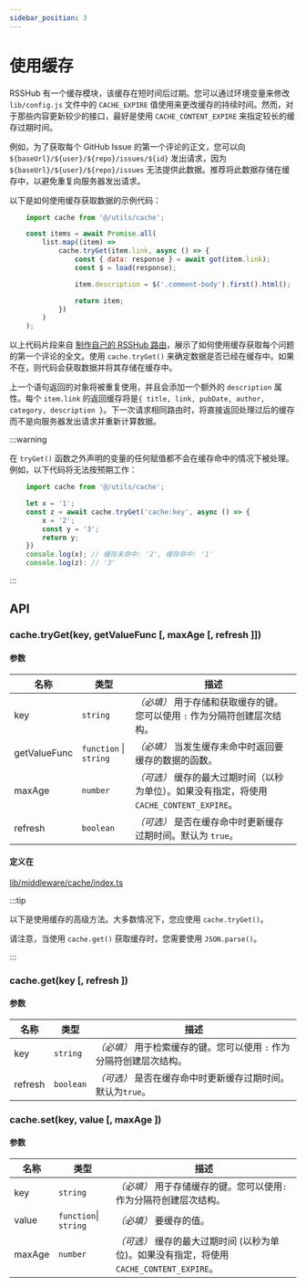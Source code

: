 ```yaml
---
sidebar_position: 3
---
```


# 使用缓存

RSSHub 有一个缓存模块，该缓存在短时间后过期。您可以通过环境变量来修改 `lib/config.js` 文件中的 `CACHE_EXPIRE` 值使用来更改缓存的持续时间。然而，对于那些内容更新较少的接口，最好是使用 `CACHE_CONTENT_EXPIRE` 来指定较长的缓存过期时间。

例如，为了获取每个 GitHub Issue 的第一个评论的正文，您可以向 `${baseUrl}/${user}/${repo}/issues/${id}` 发出请求，因为 `${baseUrl}/${user}/${repo}/issues` 无法提供此数据。推荐将此数据存储在缓存中，以避免重复向服务器发出请求。

以下是如何使用缓存获取数据的示例代码：

```js
    import cache from '@/utils/cache';

    const items = await Promise.all(
        list.map((item) =>
            cache.tryGet(item.link, async () => {
                const { data: response } = await got(item.link);
                const $ = load(response);

                item.description = $('.comment-body').first().html();

                return item;
            })
        )
    );
```

以上代码片段来自 [制作自己的 RSSHub 路由](/zh/joinus/new-rss/start-code)，展示了如何使用缓存获取每个问题的第一个评论的全文。使用 `cache.tryGet()` 来确定数据是否已经在缓存中。如果不在，则代码会获取数据并将其存储在缓存中。

上一个语句返回的对象将被重复使用，并且会添加一个额外的 `description` 属性。每个 `item.link` 的返回缓存将是`{ title, link, pubDate, author, category, description }`。下一次请求相同路由时，将直接返回处理过后的缓存而不是向服务器发出请求并重新计算数据。

:::warning

在 `tryGet()` 函数之外声明的变量的任何赋值都不会在缓存命中的情况下被处理。例如，以下代码将无法按预期工作：

```js
    import cache from '@/utils/cache';

    let x = '1';
    const z = await cache.tryGet('cache:key', async () => {
        x = '2';
        const y = '3';
        return y;
    })
    console.log(x); // 缓存未命中: '2', 缓存命中: '1'
    console.log(z): // '3'
```

:::

## API

### cache.tryGet(key, getValueFunc \[, maxAge \[, refresh ]])

#### 参数

| 名称         | 类型                   | 描述                                                                                       |
| ------------ | ---------------------- | ------------------------------------------------------------------------------------------ |
| key          | `string`               | *（必填）* 用于存储和获取缓存的键。您可以使用 `:` 作为分隔符创建层次结构。                 |
| getValueFunc | `function` \| `string` | *（必填）* 当发生缓存未命中时返回要缓存的数据的函数。                                      |
| maxAge       | `number`               | *（可选）* 缓存的最大过期时间（以秒为单位）。如果没有指定，将使用 `CACHE_CONTENT_EXPIRE`。 |
| refresh      | `boolean`              | *（可选）* 是否在缓存命中时更新缓存过期时间。默认为 `true`。                               |

#### 定义在

[lib/middleware/cache/index.ts](https://github.com/DIYgod/RSSHub/blob/master/lib/middleware/cache/index.ts#L58)

:::tip

以下是使用缓存的高级方法。大多数情况下，您应使用 `cache.tryGet()`。

请注意，当使用 `cache.get()` 获取缓存时，您需要使用 `JSON.parse()`。

:::

### cache.get(key \[, refresh ])

#### 参数

| 名称    | 类型      | 描述                                                                 |
| ------- | --------- | -------------------------------------------------------------------- |
| key     | `string`  | *（必填）* 用于检索缓存的键。您可以使用 `:` 作为分隔符创建层次结构。 |
| refresh | `boolean` | *（可选）* 是否在缓存命中时更新缓存过期时间。默认为`true`。          |

### cache.set(key, value \[, maxAge ])

#### 参数

| 名称   | 类型                  | 描述                                                                                      |
| ------ | --------------------- | ----------------------------------------------------------------------------------------- |
| key    | `string`              | *（必填）* 用于存储缓存的键。您可以使用`:`作为分隔符创建层次结构。                        |
| value  | `function`\| `string` | *（必填）* 要缓存的值。                                                                   |
| maxAge | `number`              | *（可选）* 缓存的最大过期时间 (以秒为单位)。如果没有指定，将使用 `CACHE_CONTENT_EXPIRE`。 |
